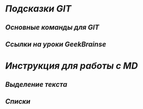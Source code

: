 # __*Подсказки GIT*__

## *Основные команды для GIT*

## *Ссылки на уроки GeekBrainse*

# __*Инструкция для работы с  MD*__

## *Выделение текста*

## *Списки*
